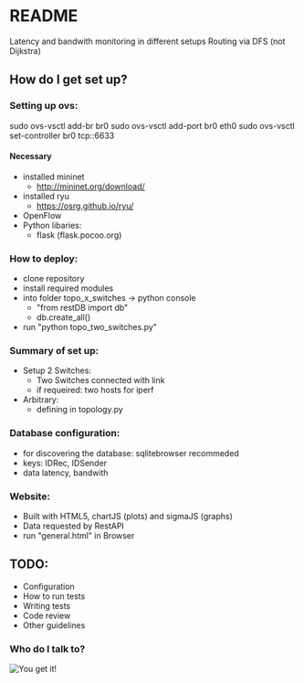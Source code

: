 # README #

Latency and bandwith monitoring in different setups
Routing via DFS (not Dijkstra)
## How do I get set up? ##

### Setting up ovs:
sudo ovs-vsctl add-br br0
sudo ovs-vsctl add-port br0 eth0
sudo ovs-vsctl set-controller br0 tcp::6633

#### Necessary  
* installed mininet
     * http://mininet.org/download/  
* installed ryu
     * https://osrg.github.io/ryu/  
* OpenFlow
* Python libaries:
    * flask (flask.pocoo.org)

### How to deploy:  
* clone repository
* install required modules
* into folder topo_x_switches -> python console 
    * "from restDB import db"
    * db.create_all() 
* run "python topo_two_switches.py"

### Summary of set up:
+ Setup 2 Switches:
    + Two Switches connected with link
    + if requeired: two hosts for iperf
+ Arbitrary:
    + defining in topology.py

### Database configuration:
* for discovering the database: sqlitebrowser recommeded
* keys: IDRec, IDSender
* data  latency, bandwith

### Website:
* Built with HTML5, chartJS (plots) and sigmaJS (graphs)
* Data requested by RestAPI
* run "general.html" in Browser

## TODO:
* Configuration
* How to run tests
* Writing tests
* Code review
* Other guidelines

### Who do I talk to? ###
![You get it!](https://media1.tenor.com/images/d67770820288f00f71027c287a75e708/tenor.gif?itemid=7957769 "Happy")  
